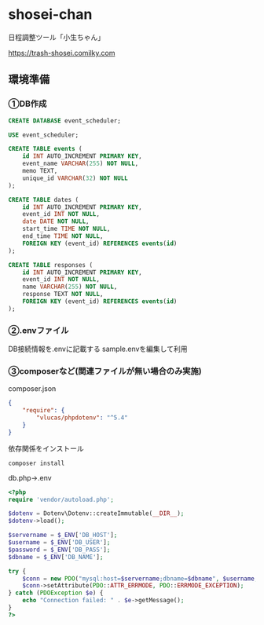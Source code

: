 # shosei-chan

日程調整ツール「小生ちゃん」

https://trash-shosei.comilky.com

## 環境準備

### ①DB作成

```sql
CREATE DATABASE event_scheduler;

USE event_scheduler;

CREATE TABLE events (
    id INT AUTO_INCREMENT PRIMARY KEY,
    event_name VARCHAR(255) NOT NULL,
    memo TEXT,
    unique_id VARCHAR(32) NOT NULL
);

CREATE TABLE dates (
    id INT AUTO_INCREMENT PRIMARY KEY,
    event_id INT NOT NULL,
    date DATE NOT NULL,
    start_time TIME NOT NULL,
    end_time TIME NOT NULL,
    FOREIGN KEY (event_id) REFERENCES events(id)
);

CREATE TABLE responses (
    id INT AUTO_INCREMENT PRIMARY KEY,
    event_id INT NOT NULL,
    name VARCHAR(255) NOT NULL,
    response TEXT NOT NULL,
    FOREIGN KEY (event_id) REFERENCES events(id)
);
```

### ②.envファイル
DB接続情報を.envに記載する
sample.envを編集して利用

### ③composerなど(関連ファイルが無い場合のみ実施)

composer.json
```json
{
    "require": {
        "vlucas/phpdotenv": "^5.4"
    }
}
```

依存関係をインストール
```shell
composer install
```

db.php→.env
```php
<?php
require 'vendor/autoload.php';

$dotenv = Dotenv\Dotenv::createImmutable(__DIR__);
$dotenv->load();

$servername = $_ENV['DB_HOST'];
$username = $_ENV['DB_USER'];
$password = $_ENV['DB_PASS'];
$dbname = $_ENV['DB_NAME'];

try {
    $conn = new PDO("mysql:host=$servername;dbname=$dbname", $username, $password);
    $conn->setAttribute(PDO::ATTR_ERRMODE, PDO::ERRMODE_EXCEPTION);
} catch (PDOException $e) {
    echo "Connection failed: " . $e->getMessage();
}
?>
```

